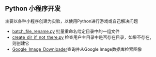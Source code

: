 ## Python 小程序开发
主要以各种小程序创建为实验，以使用Python进行游戏或自己解决问题

- [batch_file_rename.py](https://gitee.com/icloud-iot/python/blob/master/python%20%E5%B0%8F%E7%A8%8B%E5%BA%8F%E5%BC%80%E5%8F%91/batch_file_rename.py) 批量重命名给定目录中的一组文件
- [create_dir_if_not_there.py](https://gitee.com/icloud-iot/python/blob/master/python%20%E5%B0%8F%E7%A8%8B%E5%BA%8F%E5%BC%80%E5%8F%91/create_dir_if_not_there.py) 检查用户主目录中是否存在目录，如果不存在，则创建它
- [Google_Image_Downloader](https://gitee.com/icloud-iot/python/tree/master/python%20%E5%B0%8F%E7%A8%8B%E5%BA%8F%E5%BC%80%E5%8F%91/Google_Image_Downloader)查询并从Google Image数据库检索图像

